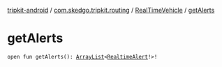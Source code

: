 [tripkit-android](../../index.md) / [com.skedgo.tripkit.routing](../index.md) / [RealTimeVehicle](index.md) / [getAlerts](./get-alerts.md)

# getAlerts

`open fun getAlerts(): `[`ArrayList`](https://docs.oracle.com/javase/7/docs/api/java/util/ArrayList.html)`<`[`RealtimeAlert`](../../com.skedgo.tripkit.common.model/-realtime-alert/index.md)`!>!`